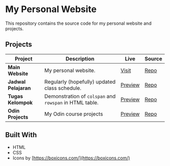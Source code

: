 # My Personal Website

This repository contains the source code for my personal website and projects.

## Projects

| Project | Description | Live | Source |
|----------|--------------|------|--------|
| **Main Website** | My personal website. | [Visit](https://dannetzy.github.io/) | [Repo](https://github.com/dannetzy/dannetzy.github.io) |
| **Jadwal Pelajaran** | Regularly (hopefully) updated class schedule. | [Preview](https://dannetzy.github.io/jadwal/) | [Repo](https://github.com/dannetzy/dannetzy.github.io/tree/main/jadwal) |
| **Tugas Kelompok** | Demonstration of `colspan` and `rowspan` in HTML table. | [Preview](https://dannetzy.github.io/tugas-kelompok/) | [Repo](https://github.com/dannetzy/dannetzy.github.io/tree/main/tugas-kelompok) |
| **Odin Projects** | My Odin course projects | [Preview](https://dannetzy.github.io/odin-projects/) | [Repo](https://github.com/dannetzy/dannetzy.github.io/tree/main/odin-projects) |



## Built With
- HTML
- CSS
- Icons by [https://boxicons.com/](https://boxicons.com/)